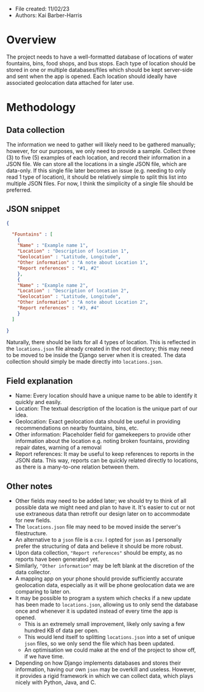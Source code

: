 - File created: 11/02/23
- Authors: Kai Barber-Harris

# Overview
The project needs to have a well-formatted database of locations of water fountains, bins, food shops, and bus stops.
Each type of location should be stored in one or multiple databases/files which should be kept server-side and sent when the app is opened.
Each location should ideally have associated geolocation data attached for later use.

# Methodology
## Data collection
The information we need to gather will likely need to be gathered manually; however, for our purposes, we only need to provide a sample.
Collect three (3) to five (5) examples of each location, and record their information in a JSON file. 
We can store all the locations in a single JSON file, which are data-only. 
If this single file later becomes an issue (e.g. needing to only read 1 type of location), it should be relatively simple to split this list into multiple JSON files.
For now, I think the simplicity of a single file should be preferred.

## JSON snippet
```json
{

  "Fountains" : [
    {
    "Name" : "Example name 1",
    "Location" : "Description of location 1",
    "Geolocation" : "Latitude, Longitude",
    "Other information" : "A note about Location 1",
    "Report references" : "#1, #2"
    },
    {
    "Name" : "Example name 2",
    "Location" : "Description of location 2",
    "Geolocation" : "Latitude, Longitude",
    "Other information" : "A note about Location 2",
    "Report references" : "#3, #4"
    }
  ]
  
}
```
Naturally, there should be lists for all 4 types of location. 
This is reflected in the `locations.json` file already created in the root directory; this may need to be moved to be inside the Django server when it is created.
The data collection should simply be made directly into `locations.json`.

## Field explanation
- Name: Every location should have a unique name to be able to identify it quickly and easily.
- Location: The textual description of the location is the unique part of our idea.
- Geolocation: Exact geolocation data should be useful in providing recommendations on nearby fountains, bins, etc.
- Other information: Placeholder field for gamekeepers to provide other information about the location e.g. noting broken fountains, providing repair dates, warning of a removal
- Report references: It may be useful to keep references to reports in the JSON data. This way, reports can be quickly related directly to locations, as there is a many-to-one relation between them.

## Other notes
- Other fields may need to be added later; we should try to think of all possible data we might need and plan to have it. It's easier to cut or not use extraneous data than retrofit our design later on to accommodate for new fields.
- The `locations.json` file may need to be moved inside the server's filestructure.
- An alternative to a `json` file is a `csv`. I opted for `json` as I personally prefer the structuring of data and believe it should be more robust.
- Upon data collection, `"Report references"` should be empty, as no reports have been generated yet.
- Similarly, `"Other information"` may be left blank at the discretion of the data collector.
- A mapping app on your phone should provide sufficiently accurate geolocation data, especially as it will be phone geolocation data we are comparing to later on.
- It may be possible to program a system which checks if a new update has been made to `locations.json`, allowing us to only send the database once and whenever it is updated instead of every time the app is opened.
  - This is an extremely small improvement, likely only saving a few hundred KB of data per open.
  - This would lend itself to splitting `locations.json` into a set of unique `json` files, so we only send the file which has been updated.
  - An optimisation we could make at the end of the project to show off, if we have time.
- Depending on how Django implements databases and stores their information, having our own `json` may be overkill and useless. However, it provides a rigid framework in which we can collect data, which plays nicely with Python, Java, and C.

